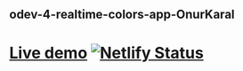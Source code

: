 ## odev-4-realtime-colors-app-OnurKaral
 # [Live demo](https://odev-4-realtime-colors-app-onur-karal.netlify.app/) [![Netlify Status](https://api.netlify.com/api/v1/badges/4d1e3976-c72b-4069-8ac0-0b1c2a61259f/deploy-status)](https://app.netlify.com/sites/odev-4-realtime-colors-app-onur-karal/deploys)

 

